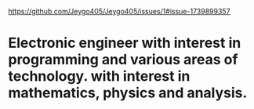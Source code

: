 https://github.com/Jeygo405/Jeygo405/issues/1#issue-1739899357
    
# Electronic engineer with interest in programming and various areas of technology. with interest in mathematics, physics and analysis.
